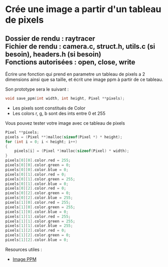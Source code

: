 # Crée une image a partir d'un tableau de pixels

Dossier de rendu        : raytracer <br>
Fichier de rendu        : camera.c, struct.h, utils.c (si besoin), headers.h (si besoin)<br>
Fonctions autorisées    : open, close, write
---

Écrire une fonction qui prend en parametre un tableau de pixels a 2 
dimensions ainsi que sa taille, et écrit une image ppm à partir de ce 
tableau.<br>

Son prototype sera le suivant :<br>
```C
void save_ppm(int width, int height, Pixel **pixels);
```
- Les pixels sont constitués de Color
- Les colors r, g, b sont des ints entre 0 et 255

Vous pouvez tester votre image avec ce tableau de pixels
```C
Pixel **pixels;
pixels = (Pixel **)malloc(sizeof(Pixel *) * height);
for (int i = 0; i < height; i++)
{
    pixels[i] = (Pixel *)malloc(sizeof(Pixel) * width);
}
pixels[0][0].color.red = 255;
pixels[0][0].color.green = 0;
pixels[0][0].color.blue = 0;
pixels[0][1].color.red = 0;
pixels[0][1].color.green = 255;
pixels[0][1].color.blue = 0;
pixels[0][2].color.red = 0;
pixels[0][2].color.green = 0;
pixels[0][2].color.blue = 255;
pixels[1][0].color.red = 255;
pixels[1][0].color.green = 255;
pixels[1][0].color.blue = 0;
pixels[1][1].color.red = 255;
pixels[1][1].color.green = 255;
pixels[1][1].color.blue = 255;
pixels[1][2].color.red = 0;
pixels[1][2].color.green = 0;
pixels[1][2].color.blue = 0;
```

Resources utiles :
- [Image PPM](https://fr.wikipedia.org/wiki/Portable_pixmap#PPM)

